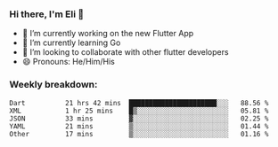 ### Hi there, I'm Eli 👋
- 🔭 I’m currently working on the new Flutter App
- 🌱 I’m currently learning Go
- 🦄 I’m looking to collaborate with other flutter developers
- 😄 Pronouns: He/Him/His

### Weekly breakdown:
<!--START_SECTION:waka-->

```text
Dart          21 hrs 42 mins  ██████████████████████░░░   88.56 %
XML           1 hr 25 mins    █▒░░░░░░░░░░░░░░░░░░░░░░░   05.81 %
JSON          33 mins         ▓░░░░░░░░░░░░░░░░░░░░░░░░   02.25 %
YAML          21 mins         ▒░░░░░░░░░░░░░░░░░░░░░░░░   01.44 %
Other         17 mins         ▒░░░░░░░░░░░░░░░░░░░░░░░░   01.16 %
```

<!--END_SECTION:waka-->

